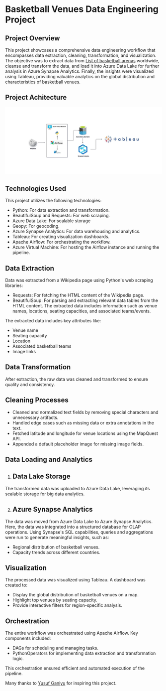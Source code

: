 # Basketball Venues Data Engineering Project

## Project Overview

This project showcases a comprehensive data engineering workflow that encompasses data extraction, cleaning, transformation, and visualization. The objective was to extract data from [List of basketball arenas](https://en.wikipedia.org/wiki/List_of_basketball_arenas) worldwide, cleanse and transform the data, and load it into Azure Data Lake for further analysis in Azure Synapse Analytics. Finally, the insights were visualized using Tableau, providing valuable analytics on the global distribution and characteristics of basketball venues.

## Project Achitecture
![](https://github.com/ShawonSimon/Basketball-Venue-Analysis/blob/main/screenshots/projectAchitecture.jpg?raw=true)

## Technologies Used

This project utilizes the following technologies: 

 - Python: For data extraction and transformation.
 - BeautifulSoup and Requests: For web scraping.
 - Azure Data Lake: For scalable storage
 - Geopy: For geocoding.
 - Azure Synapse Analytics: For data warehousing and analytics.
 - Tableau: For creating visualization dashboards.
 - Apache Airflow: For orchestrating the workflow.
 - Azure Virtual Machine: For hosting the Airflow instance and running the pipeline.

## Data Extraction

Data was extracted from a Wikipedia page using Python's web scraping libraries:
 
 - Requests: For fetching the HTML content of the Wikipedia page.
 - BeautifulSoup: For parsing and extracting relevant data tables from the HTML content.
   The extracted data includes information such as venue names, locations, seating capacities, and associated teams/events.
 
The extracted data includes key attributes like:
 
 - Venue name
 - Seating capacity
 - Location
 - Associated basketball teams
 - Image links

## Data Transformation

 After extraction, the raw data was cleaned and transformed to ensure quality and consistency.

## Cleaning Processes

  - Cleaned and normalized text fields by removing special characters and unnecessary artifacts.
  - Handled edge cases such as missing data or extra annotations in the text.
  - Fetched latitude and longitude for venue locations using the MapQuest API.
  - Appended a default placeholder image for missing image fields.

 ## Data Loading and Analytics

  1. ## Data Lake Storage

  The transformed data was uploaded to Azure Data Lake, leveraging its scalable storage for big data analytics.

  2. ## Azure Synapse Analytics

  The data was moved from Azure Data Lake to Azure Synapse Analytics. Here, the data was integrated into a structured database for OLAP operations. Using Synapse's SQL capabilities, 
  queries and aggregations were run to generate meaningful insights, such as:

  - Regional distribution of basketball venues.
  - Capacity trends across different countries.

 ## Visualization

 The processed data was visualized using Tableau. A dashboard was created to:

  - Display the global distribution of basketball venues on a map.
  - Highlight top venues by seating capacity.
  - Provide interactive filters for region-specific analysis.

 ## Orchestration

 The entire workflow was orchestrated using Apache Airflow. Key components included:
  - DAGs for scheduling and managing tasks.
  - PythonOperators for implementing data extraction and transformation logic.
  
  This orchestration ensured efficient and automated execution of the pipeline.

  Many thanks to [Yusuf Ganiyu](https://github.com/airscholar) for inspiring this project.

